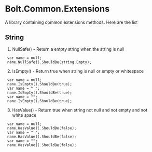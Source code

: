 # Bolt.Common.Extensions

A library containing common extensions methods. Here are the list

## String
1. NullSafe() - Return a empty string when the string is null

  ``` c-sharp
   var name = null;
   name.NullSafe().ShouldBe(string.Empty);
  ```
2. IsEmpty() - Return true when string is null or empty or whitespace

  ``` c-sharp
   var name = null;
   name.IsEmpty().ShouldBe(true);
   var name = " ";
   name.IsEmpty().ShouldBe(true);
   var name = "";
   name.IsEmpty().ShouldBe(true);   
  ```
3. HasValue() - Return true when string not null and not empty and not white space

  ``` c-sharp
   var name = null;
   name.HasValue().ShouldBe(false);
   var name = " ";
   name.HasValue().ShouldBe(false);
   var name = "";
   name.HasValue().ShouldBe(false);   
  ```
